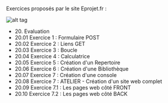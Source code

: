 Exercices proposés par le site Eprojet.fr :

![alt tag](https://www.eprojet.fr/cours/php/20-php-evaluation)

<ul>
	<li>20. Evaluation</li>
	<li>20.01   Exercice 1 : Formulaire POST</li>
	<li>20.02   Exercice 2 : Liens GET</li>
	<li>20.03   Exercice 3 : Boucle</li>
	<li>20.04   Exercice 4 : Calculatrice</li>
	<li>20.05   Exercice 5 : Création d'un Repertoire</li>
	<li>20.06   Exercice 6 : Création d'une Bibliothèque</li>
	<li>20.07   Exercice 7 : Création d'une console</li>
	<li>20.08   Exercice 7 : ATELIER - Création d'un site web complet</li>
	<li>20.09   Exercice 7.1 : Les pages web côté FRONT</li>
	<li>20.10   Exercice 7.2 : Les pages web côté BACK</li>
</ul>